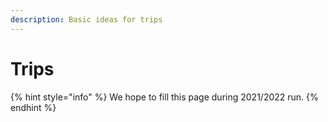 ```yaml
---
description: Basic ideas for trips
---
```


# Trips

{% hint style="info" %}
 We hope to fill this page during 2021/2022 run.
{% endhint %}